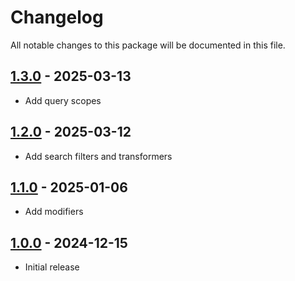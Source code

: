 # Changelog

All notable changes to this package will be documented in this file.

## [1.3.0] - 2025-03-13

- Add query scopes

## [1.2.0] - 2025-03-12

- Add search filters and transformers

## [1.1.0] - 2025-01-06

- Add modifiers

## [1.0.0] - 2024-12-15

- Initial release

[1.3.0]: https://github.com/daun/statamic-utils/releases/tag/1.3.0
[1.2.0]: https://github.com/daun/statamic-utils/releases/tag/1.2.0
[1.1.0]: https://github.com/daun/statamic-utils/releases/tag/1.1.0
[1.0.0]: https://github.com/daun/statamic-utils/releases/tag/1.0.0
